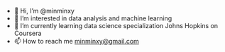 - 👋 Hi, I’m @minminxy
- 👀 I’m interested in data analysis and machine learning
- 🌱 I’m currently learning data science specialization Johns Hopkins on Coursera
- 📫 How to reach me minminxy@gmail.com

<!---
minminxy/minminxy is a ✨ special ✨ repository because its `README.md` (this file) appears on your GitHub profile.
You can click the Preview link to take a look at your changes.
--->
